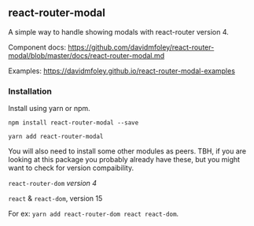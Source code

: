 ## react-router-modal

A simple way to handle showing modals with react-router version 4.

Component docs: https://github.com/davidmfoley/react-router-modal/blob/master/docs/react-router-modal.md

Examples: https://davidmfoley.github.io/react-router-modal-examples

### Installation

Install using yarn or npm.

`npm install react-router-modal --save`

`yarn add react-router-modal`

You will also need to install some other modules as peers.
TBH, if you are looking at this package you probably already have these, but you might want to check for version compaibility.

`react-router-dom` *version 4*

`react` & `react-dom`, version 15

For ex: `yarn add react-router-dom react react-dom`.


